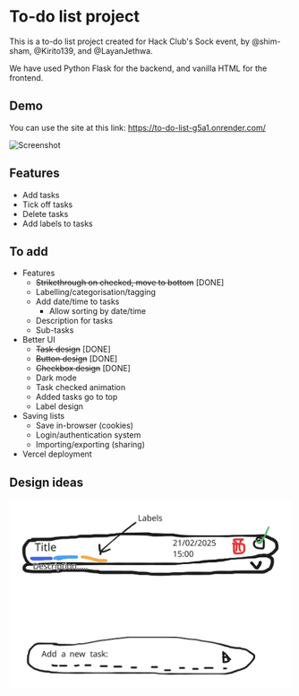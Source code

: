 # To-do list project

This is a to-do list project created for Hack Club's Sock event, by @shim-sham,
@Kirito139, and @LayanJethwa.

We have used Python Flask for the backend, and vanilla HTML for the frontend.
## Demo

You can use the site at this link: https://to-do-list-g5a1.onrender.com/

![Screenshot](LINK_TO_SCREENSHOT)
## Features

- Add tasks
- Tick off tasks
- Delete tasks
- Add labels to tasks
## To add

- Features
    - ~~Strikethrough on checked, move to bottom~~ [DONE]
    - Labelling/categorisation/tagging
    - Add date/time to tasks
        - Allow sorting by date/time
    - Description for tasks
    - Sub-tasks
- Better UI
    - ~~Task design~~ [DONE]
    - ~~Button design~~ [DONE]
    - ~~Checkbox design~~ [DONE]
    - Dark mode
    - Task checked animation
    - Added tasks go to top
    - Label design
- Saving lists
    - Save in-browser (cookies)
    - Login/authentication system
    - Importing/exporting (sharing)
- Vercel deployment

## Design ideas

![UI design](https://raw.githubusercontent.com/shim-sham/todo-list-site/main/sketch.svg)
